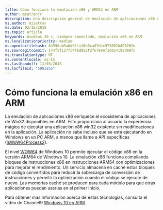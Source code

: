 ```yaml
---
title: Cómo funciona la emulación x86 y ARM32 en ARM
author: msatranjr
description: Una descripción general de emulación de aplicaciones x86 en ARM.
ms.author: misatran
ms.date: 02/15/2018
ms.topic: article
keywords: Windows 10 s, siempre conectado, emulación x86 en ARM
ms.localizationpriority: medium
ms.openlocfilehash: 6b596ab9abd31fa10d0ca07dec973082b495262e
ms.sourcegitcommit: 144f5f127fc4fbd852f2f6780ef26054192d68fc
ms.translationtype: MT
ms.contentlocale: es-ES
ms.lasthandoff: 11/03/2018
ms.locfileid: "5993856"
---
```

# <a name="how-x86-emulation-works-on-arm"></a>Cómo funciona la emulación x86 en ARM
La emulación de aplicaciones x86 enriquece el ecosistema de aplicaciones de Win32 disponibles en ARM. Esto proporciona al usuario la experiencia mágica de ejecutar una aplicación x86 win32 existente sin modificaciones en la aplicación. La aplicación no sabe incluso que se está ejecutando en Windows en un PC ARM, a menos que llame a API específicas ([IsWoW64Process2](https://msdn.microsoft.com/en-us/library/windows/desktop/mt804318.aspx)).

El nivel [WOW64](https://msdn.microsoft.com/en-us/library/windows/desktop/aa384249(v=vs.85).aspx) de Windows 10 permite ejecutar el código x86 en la versión ARM64 de Windows 10. La emulación x86 funciona compilando bloques de instrucciones x86 en instrucciones ARM64 con optimizaciones para mejorar el rendimiento. Un servicio almacena en caché estos bloques de código convertidos para reducir la sobrecarga de conversión de instrucciones y permitir la optimización cuando el código se ejecute de nuevo. Las memorias caché se producen para cada módulo para que otras aplicaciones puedan usarlas en el primer inicio. 

Para obtener más información acerca de estas tecnologías, consulta el vídeo de Channel9 [Windows 10 en ARM](https://channel9.msdn.com/Events/Build/2017/P4171). 